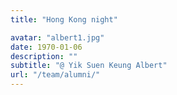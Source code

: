 ```yaml
---
title: "Hong Kong night"

avatar: "albert1.jpg"
date: 1970-01-06
description: ""
subtitle: "@ Yik Suen Keung Albert"
url: "/team/alumni/"
---
```

